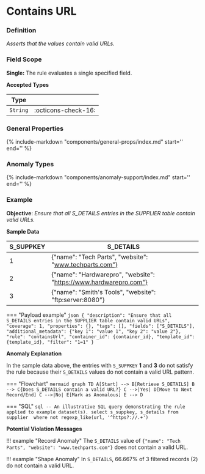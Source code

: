 # Contains URL

### Definition

*Asserts that the values contain valid URLs.*

### Field Scope

**Single:** The rule evaluates a single specified field.

**Accepted Types**

| Type    |                          |
|---------|--------------------------|
| `String`  | <div style="text-align:center">:octicons-check-16:</div>  |

### General Properties

{%
    include-markdown "components/general-props/index.md"
    start='<!-- all-props--start -->'
    end='<!-- all-props--end -->'
%}

### Anomaly Types

{%
    include-markdown "components/anomaly-support/index.md"
    start='<!-- all-types--start -->'
    end='<!-- all-types--end -->'
%}

### Example

**Objective**: *Ensure that all S_DETAILS entries in the SUPPLIER table contain valid URLs.*

**Sample Data**

| S_SUPPKEY | S_DETAILS                       |
|-----------|---------------------------------|
| 1         | <span class="text-negative">{"name": "Tech Parts", "website": "www.techparts.com"}</span>   |
| 2         | {"name": "Hardwarepro", "website": "https://www.hardwarepro.com"}   |
| 3         | <span class="text-negative">{"name": "Smith's Tools", "website": "ftp:server:8080"}</span>     |


=== "Payload example"
    ``` json
    {
        "description": "Ensure that all S_DETAILS entries in the SUPPLIER table contain valid URLs",
        "coverage": 1,
        "properties": {},
        "tags": [],
        "fields": ["S_DETAILS"],
        "additional_metadata": {"key 1": "value 1", "key 2": "value 2"},
        "rule": "containsUrl",
        "container_id": {container_id},
        "template_id": {template_id},
        "filter": "1=1"
    }
    ```


**Anomaly Explanation**

In the sample data above, the entries with `S_SUPPKEY` **1** and **3** do not satisfy the rule because their `S_DETAILS` values do not contain a valid URL pattern.

=== "Flowchart"
    ```mermaid
    graph TD
    A[Start] --> B[Retrieve S_DETAILS]
    B --> C{Does S_DETAILS contain a valid URL?}
    C -->|Yes| D[Move to Next Record/End]
    C -->|No| E[Mark as Anomalous]
    E --> D
    ```

=== "SQL"
    ```sql
    -- An illustrative SQL query demonstrating the rule applied to example dataset(s).
    select
        s_suppkey,
        s_details
    from supplier 
    where
        not regexp_like(url, '^https?://.+')
    ```

**Potential Violation Messages**

!!! example "Record Anomaly"
    The `S_DETAILS` value of `{"name": "Tech Parts", "website": "www.techparts.com"}` does not contain a valid URL.

!!! example "Shape Anomaly"
    In `S_DETAILS`, 66.667% of 3 filtered records (2) do not contain a valid URL.
